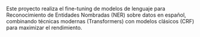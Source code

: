 Este proyecto realiza el fine-tuning de modelos de lenguaje para Reconocimiento de Entidades Nombradas (NER) sobre datos en español, combinando técnicas modernas (Transformers) con modelos clásicos (CRF) para maximizar el rendimiento.
